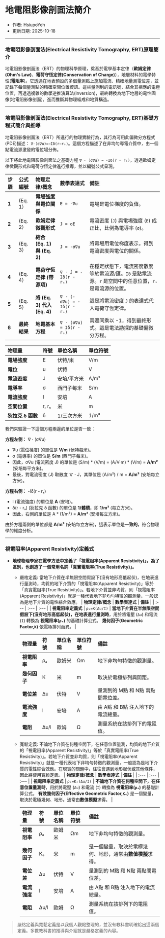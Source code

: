 # 地電阻影像剖面法簡介
+ 作者: HsiupoYeh
+ 更新日期: 2025-10-18

---

### 地電阻影像剖面法(Electrical Resistivity Tomography, ERT)原理簡介

地電阻影像剖面法（ERT）的物理科學原理，奠基於電學基本定律（**歐姆定律(Ohm's Law)**、**電荷守恆定律(Conservation of Charge)**），地層材料的電學特性(**電阻率**)。它透過在地表預設的多個量測點上施加電流、精確地量測電位差，並記錄下每個量測點的精確空間位置資訊。這些量測到的電訊號，結合其相應的電極位置，再透過複雜的數學逆推演算法(Inversion)，最終轉換為地下地層的電性圖像(地電阻影像剖面)，進而推斷其物理組成和地質構造。

---

### 地電阻影像剖面法(Electrical Resistivity Tomography, ERT)基礎方程式簡介與推導  

地電阻影像剖面法（ERT）所進行的物理實驗行為，其行為可用此偏微分方程式(PDE)描述： `∇⋅(σ∇u)=−Iδ(r−rₛ​)`。這個方程描述了在非均勻導電介質中，由一個點電流源激發的電位場分佈。

以下將此地電阻影像剖面法之基礎方程 `∇ ⋅ (σ∇u) = -Iδ(r - rₛ)`，透過歐姆定律微觀形式和電荷守恆定律進行推導，並以編號公式呈現。

| 步驟 | 公式編號 | 物理定律/概念               | 數學表達式                                     | 備註                                                   |
| :--- | :------- | :-------------------------- | :--------------------------------------------- | :----------------------------------------------------- |
| **1** | (Eq. 1)  | **電場強度與電位關係** | `E = -∇u`                                        | 電場是電位梯度的負值。                                 |
| **2** | (Eq. 2)  | **歐姆定律微觀形式** | `J = σE`                                         | 電流密度 (`J`) 與電場強度 (`E`) 成正比，比例為電導率 (`σ`)。 |
| **3** | (Eq. 3)  | **結合 (Eq. 1) 與 (Eq. 2)** | `J = -σ∇u`                                       | 將電場用電位梯度表示，得到電流密度與電位的關係。     |
| **4** | (Eq. 4)  | **電荷守恆定律 (帶源項)** | `∇ ⋅ J = -Iδ(r - rₛ)`                            | 在穩定狀態下，電流密度散度等於電流源/匯。`Iδ` 是點電流源。`r` 是空間中的任意位置，`rₛ` 是電流源的位置。 |
| **5** | (Eq. 5)  | **將 (Eq. 3) 代入 (Eq. 4)** | `∇ ⋅ (-σ∇u) = -Iδ(r - rₛ)`                     | 這是將電流密度 `J` 的表達式代入電荷守恆定律。           |
| **6** | **最終結果** | **地電基本方程** | `∇ ⋅ (σ∇u) = Iδ(r - rₛ)`                         | 兩邊同乘以 -1，得到最終形式。這是電法勘探的基礎偏微分方程。 |

| 物理量            | 符號           | 單位名稱     | 單位符號   |
| :--------------   | :------------ | :---------  | :--------- |
| **電場強度**       | E             | 伏特/米     | V/m        |
| **電位**          | u             | 伏特         | V          |
| **電流密度**      | J             | 安培/平方米   | A/m²       |
| **電導率**        | σ             | 西門子每米    | S/m        |
| **電流強度**      | I             | 安培           | A          |
| **空間位置**      | r, rₛ         | 米             | m          |
| **狄拉克 δ 函數** | δ             | 1/三次方米      | 1/m³       |


我們來驗證一下這個方程兩邊的單位是否一致：

**方程左側：** ∇ ⋅ (σ∇u)

* ∇u (電位梯度) 的單位是 **V/m** (伏特每米)。
* σ (電導率) 的單位是 **S/m** (西門子每米)。
* 因此，σ∇u (電流密度 J) 的單位是 (S/m) * (V/m) = (A/V·m) * (V/m) = **A/m²** (安培每平方米)。
* 最後，對電流密度 (J) 取散度 ∇ ⋅ J，其單位是 (A/m²) / m = **A/m³** (安培每立方米)。

**方程右側：** -Iδ(r - rₛ)

* I (電流強度) 的單位是 **A** (安培)。
* δ(r - rₛ) (狄拉克 δ 函數) 的單位是 **1/體積**，即 **1/m³** (每立方米)。
* 因此，右側的單位是 A * (1/m³) = **A/m³** (安培每立方米)。

由於方程兩側的單位都是 **A/m³** (安培每立方米)，這表示單位是**一致的**，符合物理學的維度分析。

---

### 視電阻率(Apparent Resistivity)定義式
+ **地球物理學家在電學方法中定義了「視電阻率(Apparent Resistivity)」，為了區別，也創造了一個常用名詞「真實電阻率(True Resistivity)」。**
  + 嚴格定義: 當地下介質在半無限空間假設下(沒有地形高低起伏)，在地表進行量測時，均質的地下介質的「視電阻率(Apparent Resistivity)」等於「真實電阻率(True Resistivity)」。若地下介質並非均質，則「視電阻率(Apparent Resistivity)」就是一種代表地下非均勻特徵的觀測量，一般認為是地下介質的電性綜合效應。
    | **物理定律/概念** | **數學表達式** | **備註** |
    | :--- | :--- | :--- |
    | **視電阻率定義式** | `ρₐ=K(Δu/I)` | **當地下介質在半無限空間假設下(沒有地形高低起伏)，在地表進行量測時**，用於將電壓 (`Δu`) 和電流 (`I`) 轉換為 **視電阻率(`ρₐ`)** 的基礎計算公式。 **幾何因子(Geometric Factor,`K`)** 依電極排列而異。 |
    
    | **物理量** | **符號** | **單位名稱** | **單位符號** | **備註** |
    | :--- | :--- | :--- | :--- | :--- |
    | **視電阻率** | ρₐ | 歐姆米 | Ωm | 地下非均勻特徵的觀測量。 |
    | **幾何因子** | K | 米 | m | 取決於電極排列與間距。 |
    | **電位差** | Δu | 伏特 | V | 量測到的 M點 和 N點 兩點間電位差。 |
    | **電流強度** | I | 安培 | A | 由 A點 和 B點 注入地下的電流總量。 |
    | **電阻** | Δu/I | 歐姆 | Ω | 測量系統在該排列下的電阻值。 |
    
  + 寬鬆定義: 不論地下介質在何種空間下，在任意位置量測，均質的地下介質的「視電阻率(Apparent Resistivity)」等於「真實電阻率(True Resistivity)」。若地下介質並非均質，則「視電阻率(Apparent Resistivity)」就是一種代表地下非均勻特徵的觀測量，一般認為是地下介質的電性綜合效應。在現實的問題中，往往會遇到地形起伏或其他條件，因此將使用寬鬆定義。
    | **物理定律/概念** | **數學表達式** | **備註** |
    | :--- | :--- | :--- |
    | **視電阻率定義式** | `ρₐ=Kₑ(Δu/I)` | **不論地下介質在何種空間下，在任意位置量測時**，用於將電壓 (`Δu`) 和電流 (`I`) 轉換為 **視電阻率(`ρₐ`)** 的基礎計算公式。 **有效幾何因子(Effective Geometric Factor,`Kₑ`)** 是一個變量，取決於電極幾何、地形，通常由**數值模擬**求得。 |
    
    | **物理量** | **符號** | **單位名稱** | **單位符號** | **備註** |
    | :--- | :--- | :--- | :--- | :--- |
    | **視電阻率** | ρₐ | 歐姆米 | Ωm | 地下非均勻特徵的觀測量。 |
    | **幾何因子** | Kₑ | 米 | m | 是一個變量，取決於電極幾何、地形，通常由**數值模擬**求得。 |
    | **電位差** | Δu | 伏特 | V | 量測到的 M點 和 N點 兩點間電位差。 |
    | **電流強度** | I | 安培 | A | 由 A點 和 B點 注入地下的電流總量。 |
    | **電阻** | Δu/I | 歐姆 | Ω | 測量系統在該排列下的電阻值。 |
    
> 嚴格定義與寬鬆定義是以我個人觀點整理的，並沒有教科書明確給出這兩個定義。多數教科書的推導與介紹就是嚴格定義的內容。
